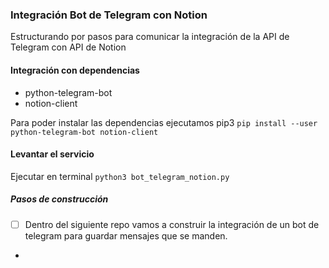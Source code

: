 ### Integración Bot de Telegram con Notion

Estructurando por pasos para comunicar la integración de la API de Telegram con API de Notion

#### Integración con dependencias
- python-telegram-bot
- notion-client

Para poder instalar las dependencias ejecutamos pip3
`pip install --user python-telegram-bot notion-client`

#### Levantar el servicio
Ejecutar en terminal
`python3 bot_telegram_notion.py`


##### Pasos de construcción
-[ ] Dentro del siguiente repo vamos a construir la integración de un bot de telegram para guardar mensajes que se manden.
-

